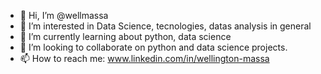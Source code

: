 - 👋 Hi, I’m @wellmassa
- 👀 I’m interested in Data Science, tecnologies, datas analysis in general
- 🌱 I’m currently learning about python, data science
- 💞️ I’m looking to collaborate on python and data science projects.
- 📫 How to reach me: www.linkedin.com/in/wellington-massa

<!---
wellmassa/wellmassa is a ✨ special ✨ repository because its `README.md` (this file) appears on your GitHub profile.
You can click the Preview link to take a look at your changes.
--->

